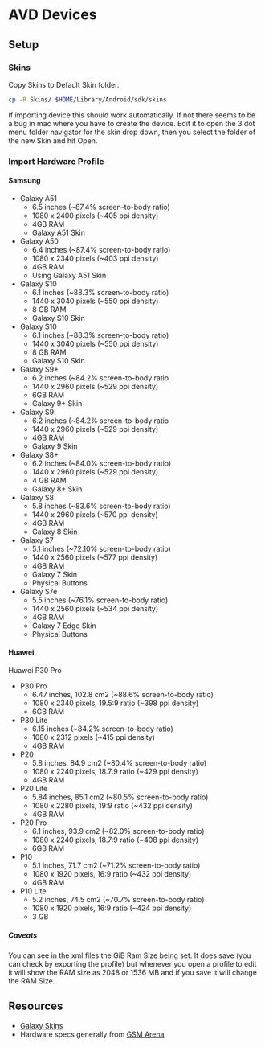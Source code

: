 # AVD Devices

## Setup

### Skins

Copy Skins to Default Skin folder.

```bash
cp -R Skins/ $HOME/Library/Android/sdk/skins
```

If importing device this should work automatically. If not there seems to be a bug in mac where you have to create the device. Edit it to open the 3 dot menu folder navigator for the skin drop down, then you select the folder of the new Skin and hit Open.

### Import Hardware Profile


#### Samsung
* Galaxy A51
  * 6.5 inches (~87.4% screen-to-body ratio)
  * 1080 x 2400 pixels (~405 ppi density)
  * 4GB RAM
  * Galaxy A51 Skin
* Galaxy A50
  * 6.4 inches (~87.4% screen-to-body ratio)
  * 1080 x 2340 pixels (~403 ppi density)
  * 4GB RAM
  * Using Galaxy A51 Skin
* Galaxy S10
  * 6.1 inches (~88.3% screen-to-body ratio)
  * 1440 x 3040 pixels (~550 ppi density)
  * 8 GB RAM
  * Galaxy S10 Skin
* Galaxy S10
  * 6.1 inches (~88.3% screen-to-body ratio)
  * 1440 x 3040 pixels (~550 ppi density)
  * 8 GB RAM
  * Galaxy S10 Skin
* Galaxy S9+
  * 6.2 inches (~84.2% screen-to-body ratio
  * 1440 x 2960 pixels (~529 ppi density)
  * 6GB RAM
  * Galaxy 9+ Skin
* Galaxy S9
  * 6.2 inches (~84.2% screen-to-body ratio
  * 1440 x 2960 pixels (~529 ppi density)
  * 4GB RAM
  * Galaxy 9 Skin
* Galaxy S8+
  * 6.2 inches (~84.0% screen-to-body ratio)
  * 1440 x 2960 pixels (~529 ppi density)
  * 4 GB RAM
  * Galaxy 8+ Skin
* Galaxy S8
  * 5.8 inches (~83.6% screen-to-body ratio)
  * 1440 x 2960 pixels (~570 ppi density)
  * 4GB RAM
  * Galaxy 8 Skin
* Galaxy S7
  * 5.1 inches (~72.10% screen-to-body ratio)
  * 1440 x 2560 pixels (~577 ppi density)
  * 4GB RAM
  * Galaxy 7 Skin
  * Physical Buttons
* Galaxy S7e
  * 5.5 inches (~76.1% screen-to-body ratio)
  * 1440 x 2560 pixels (~534 ppi density)
  * 4GB RAM
  * Galaxy 7 Edge Skin
  * Physical Buttons


#### Huawei
Huawei P30 Pro
* P30 Pro
  * 6.47 inches, 102.8 cm2 (~88.6% screen-to-body ratio)
  * 1080 x 2340 pixels, 19.5:9 ratio (~398 ppi density)
  * 6GB RAM
* P30 Lite
  * 6.15 inches (~84.2% screen-to-body ratio)
  * 1080 x 2312 pixels (~415 ppi density)
  * 4GB RAM
* P20
  * 5.8 inches, 84.9 cm2 (~80.4% screen-to-body ratio)
  * 1080 x 2240 pixels, 18.7:9 ratio (~429 ppi density)
  * 4GB RAM
* P20 Lite
  * 5.84 inches, 85.1 cm2 (~80.5% screen-to-body ratio)
  * 1080 x 2280 pixels, 19:9 ratio (~432 ppi density)
  * 4GB RAM
* P20 Pro
  * 6.1 inches, 93.9 cm2 (~82.0% screen-to-body ratio)
  * 1080 x 2240 pixels, 18.7:9 ratio (~408 ppi density)
  * 6GB RAM
* P10
  * 5.1 inches, 71.7 cm2 (~71.2% screen-to-body ratio)
  * 1080 x 1920 pixels, 16:9 ratio (~432 ppi density)
  * 4GB RAM
* P10 Lite
  * 5.2 inches, 74.5 cm2 (~70.7% screen-to-body ratio)
  * 1080 x 1920 pixels, 16:9 ratio (~424 ppi density)
  * 3 GB

##### Caveats

You can see in the xml files the GiB Ram Size being set. It does save (you can check by exporting the profile) but whenever you open a profile to edit it will show the RAM size as 2048 or 1536 MB and if you save it will change the RAM Size.

## Resources
* [Galaxy Skins](https://developer.samsung.com/galaxy-emulator-skin/guide.html)
* Hardware specs generally from [GSM Arena](https://www.gsmarena.com/)
